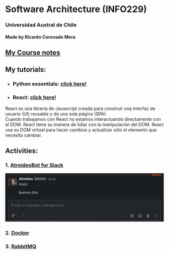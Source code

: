 # Software Architecture  (INFO229)
### Universidad Austral de Chile
#### Made by Ricardo Coronado Mera



## [My Course notes](https://docs.google.com/document/d/1tk83BdHxWoIsKKACsBDRqfjEl_w9nC9XWIvy3faFVZE/edit?usp=sharing)

## My tutorials:
- ### Python essentials: [click here!](/docs/tutoriales/python/python-essentials.ipynb)
- ### React: [click here!](/docs/tutoriales/react/react-essentials.md)
React es una librería de Javascript creada para construir una interfaz de usuario (UI) reusable y de una sola página (SPA).   
Cuando trabajamos con React no estamos interactuando directamente con el DOM. React tiene su manera de lidiar con la manipulación del DOM. React usa su DOM virtual para hacer cambios y actualizar sólo el elemento que necesita cambiar.
## Activities:
### 1. [AtreidesBot for Slack](/actividades/atreidesbot-slack/)
<div align="center"><img src="/actividades/atreidesbot-slack/img.png"></div>

### 2. [Docker](actividades/docker/)
### 3. [RabbitMQ](actividades/rabbitmq/)


